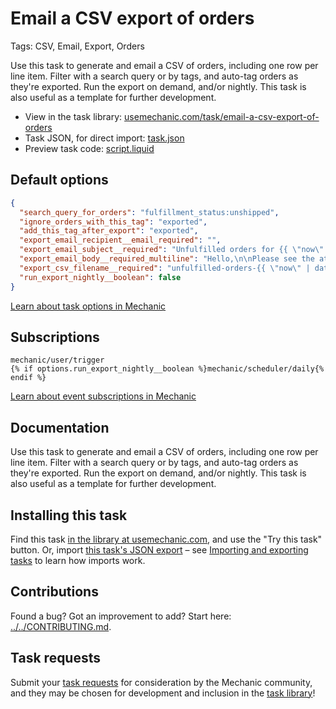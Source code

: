 # Email a CSV export of orders

Tags: CSV, Email, Export, Orders

Use this task to generate and email a CSV of orders, including one row per line item. Filter with a search query or by tags, and auto-tag orders as they're exported. Run the export on demand, and/or nightly. This task is also useful as a template for further development.

* View in the task library: [usemechanic.com/task/email-a-csv-export-of-orders](https://usemechanic.com/task/email-a-csv-export-of-orders)
* Task JSON, for direct import: [task.json](../../tasks/email-a-csv-export-of-orders.json)
* Preview task code: [script.liquid](./script.liquid)

## Default options

```json
{
  "search_query_for_orders": "fulfillment_status:unshipped",
  "ignore_orders_with_this_tag": "exported",
  "add_this_tag_after_export": "exported",
  "export_email_recipient__email_required": "",
  "export_email_subject__required": "Unfulfilled orders for {{ \"now\" | date: \"%Y-%m-%d\" }}",
  "export_email_body__required_multiline": "Hello,\n\nPlease see the attachment for currently unfulfilled orders.\n\nThanks,\nMechanic, for {{ shop.name }}",
  "export_csv_filename__required": "unfulfilled-orders-{{ \"now\" | date: \"%Y-%m-%d\" }}",
  "run_export_nightly__boolean": false
}
```

[Learn about task options in Mechanic](https://docs.usemechanic.com/article/471-task-options)

## Subscriptions

```liquid
mechanic/user/trigger
{% if options.run_export_nightly__boolean %}mechanic/scheduler/daily{% endif %}
```

[Learn about event subscriptions in Mechanic](https://docs.usemechanic.com/article/408-subscriptions)

## Documentation

Use this task to generate and email a CSV of orders, including one row per line item. Filter with a search query or by tags, and auto-tag orders as they're exported. Run the export on demand, and/or nightly. This task is also useful as a template for further development.

## Installing this task

Find this task [in the library at usemechanic.com](https://usemechanic.com/task/email-a-csv-export-of-orders), and use the "Try this task" button. Or, import [this task's JSON export](../../tasks/email-a-csv-export-of-orders.json) – see [Importing and exporting tasks](https://docs.usemechanic.com/article/505-importing-and-exporting-tasks) to learn how imports work.

## Contributions

Found a bug? Got an improvement to add? Start here: [../../CONTRIBUTING.md](../../CONTRIBUTING.md).

## Task requests

Submit your [task requests](https://mechanic.canny.io/task-requests) for consideration by the Mechanic community, and they may be chosen for development and inclusion in the [task library](https://tasks.mechanic.dev/)!
